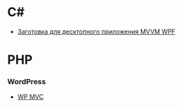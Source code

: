 # C# 
* [Заготовка для десктопного приложения MVVM WPF](https://github.com/WyomingCPA/SkeletonMVVMApp) 

# PHP
### WordPress
* [WP MVC](https://github.com/tombenner/wp-mvc) 
